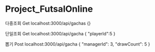 # Project_FutsalOnline

다중조회 Get
localhost:3000/api/gachas
{}

단일조회 Get
localhost:3000/api/gacha
{
"playerId":5
}

뽑기 Post
localhost:3000/api/gacha
{
"managerId": 3,
"drawCount": 5
}
